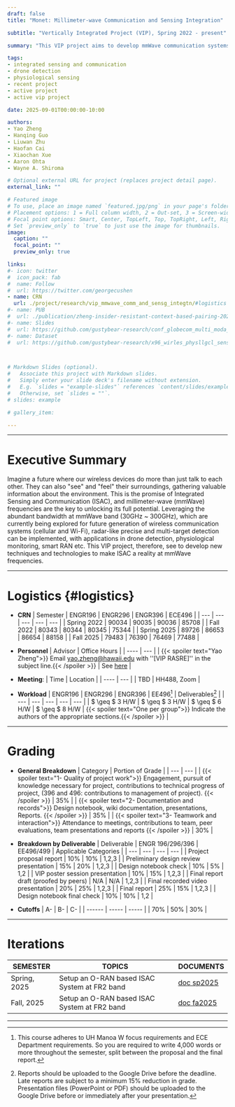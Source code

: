 ```yaml
---
draft: false
title: "Monet: Millimeter-wave Communication and Sensing Integration"

subtitle: "Vertically Integrated Project (VIP), Spring 2022 - present"

summary: "This VIP project aims to develop mmWave communication systems with integrated radar sensing functionality in cellular networks and Wi-Fi networks for drone detection, physiological sensing, smart RAN, etc."

tags:
- integrated sensing and communication
- drone detection
- physiological sensing
- recent project
- active project
- active vip project

date: 2025-09-01T00:00:00-10:00

authors:
- Yao Zheng
- Hanqing Guo
- Liuwan Zhu
- Haofan Cai
- Xiaochan Xue
- Aaron Ohta
- Wayne A. Shiroma

# Optional external URL for project (replaces project detail page).
external_link: ""

# Featured image
# To use, place an image named `featured.jpg/png` in your page's folder.
# Placement options: 1 = Full column width, 2 = Out-set, 3 = Screen-width
# Focal point options: Smart, Center, TopLeft, Top, TopRight, Left, Right, BottomLeft, Bottom, BottomRight
# Set `preview_only` to `true` to just use the image for thumbnails.
image:
  caption: ""
  focal_point: ""
  preview_only: true

links:
#- icon: twitter
#  icon_pack: fab
#  name: Follow
#  url: https://twitter.com/georgecushen
- name: CRN
  url: ./project/research/vip_mmwave_comm_and_sensg_integtn/#logistics
#- name: PUB
#  url: ./publication/zheng-insider-resistant-context-based-pairing-2021/
#- name: Slides
#  url: https://github.com/gustybear-research/conf_globecom_multi_moda_dev_pair/raw/main/presentation/EE496%20Poster_%20SIENNA.pdf
#- name: Dataset
#  url: https://github.com/gustybear-research/x96_wirles_physllgcl_sensing



# Markdown Slides (optional).
#   Associate this project with Markdown slides.
#   Simply enter your slide deck's filename without extension.
#   E.g. `slides = "example-slides"` references `content/slides/example-slides.md`.
#   Otherwise, set `slides = ""`.
# slides: example

# gallery_item:

---
```

***
# Executive Summary
Imagine a future where our wireless devices do more than just talk to each other. They can also "see" and "feel" their surroundings, gathering valuable information about the environment. This is the promise of Integrated Sensing and Communication (ISAC), and millimeter-wave (mmWave) frequencies are the key to unlocking its full potential. Leveraging the abundant bandwidth at mmWave band (30GHz ~ 300GHz), which are currently being explored for future generation of wireless communication systems (cellular and Wi-Fi), radar-like precise and multi-target detection can be implemented, with applications in drone detection, physiological monitoring, smart RAN etc. This VIP project, therefore, see to develop new techniques and technologies to make ISAC a reality at mmWave frequencies.
***

# Logistics {#logistics}
- **CRN**
| Semester    | ENGR196 | ENGR296 | ENGR396 | ECE496 |
| ---         | ---     | ---     | ---     | ---   |
| Spring 2022 | 90034   | 90035   | 90036   | 85708 |
| Fall   2022 | 80343   | 80344   | 80345   | 75344 |
| Spring 2025 | 89726   | 86653   | 86654   | 88158 |
| Fall   2025 | 79483   | 76390   | 76469   | 77488 |

- **Personnel**
| Advisor                                                                                                                          | Office Hours                |
| ----                                                                                                                             | ---                         |
| {{< spoiler text="Yao Zheng">}} Email yao.zheng@hawaii.edu with ''[VIP RASRE]'' in the subject line.{{< /spoiler >}} | See [here](https://calendly.com/yaozheng-hawaii/30min) |

- **Meeting**:
| Time | Location    |
| ---- | ---         |
| TBD  | HH488, Zoom |

- **Workload**
| ENGR196        | ENGR296        | ENGR396        | EE496[^1]          | Deliverables[^2]                                                                                            |
| ---            | ---            | ---            | ---            | ---                                                                                                     |
| $ \geq $ 3 H/W | $ \geq $ 3 H/W | $ \geq $ 6 H/W | $ \geq $ 8 H/W | {{< spoiler text="One per group">}} Indicate the authors of the appropriate sections.{{< /spoiler >}} |
 
 ***

# Grading

- **General Breakdown**
| Category                                                                                                                                                                                                                             | Portion of Grade |
| ---                                                                                                                                                                                                                                  | ---              |
| {{< spoiler text="1- Quality of project work">}} Engagement, pursuit of knowledge necessary for project, contributions to technical progress of project, (396 and 496: contributions to management of project). {{< /spoiler >}} | 35%                  |
| {{< spoiler text="2- Documentation and records">}} Design notebook, wiki documentation, presentations, Reports. {{< /spoiler >}}                                                                                                   | 35%                |
| {{< spoiler text="3- Teamwork and interaction">}} Attendance to meetings, contributions to team, peer evaluations, team presentations and reports {{< /spoiler >}}                                                                 | 30%                |

- **Breakdown by Deliverable**
| Deliverable                            | ENGR 196/296/396 | EE496/499 | Applicable Categories |
| ---                                    | ---              | ---       | ---                   |
| Project proposal report                | 10%              | 10%       | 1,2,3                 |
| Preliminary design review presentation | 15%              | 20%       | 1,2,3                 |
| Design notebook check                  | 10%              | 5%        | 1,2                   |
| VIP poster session presentation        | 10%              | 15%       | 1,2,3                 |
| Final report draft (proofed by peers)  | N/A              | N/A       | 1,2,3                 |
| Final recorded video presentation      | 20%              | 25%       | 1,2,3                 |
| Final report                           | 25%              | 15%       | 1,2,3                 |
| Design notebook final check            | 10%              | 10%       | 1,2                   |

- **Cutoffs**
| A-     | B-    | C-    |
| ------ | ----- | ----- |
| 70%    | 50%   | 30%   |

***
# Iterations
| SEMESTER     | TOPICS                                       | DOCUMENTS                    |
| ---          | ---                                          | ---                          |
| Spring, 2025 | Setup an O-RAN based ISAC System at FR2 band | [doc sp2025][doc sp2025 url] |
| Fall, 2025   | Setup an O-RAN based ISAC System at FR2 band | [doc fa2025][doc fa2025 url] |

 ***

[^1]: This course adheres to UH Manoa W focus requirements and ECE Department requirements. So you are required to write 4,000 words or more throughout the semester, split between the proposal and the final report.

[^2]: Reports should be uploaded to the Google Drive before the deadline. Late reports are subject to a minimum 15% reduction in grade. Presentation files (PowerPoint or PDF) should be uploaded to the Google Drive before or immediately after your presentation. 

[doc urls]: # (doc urls)
[doc sp2025 url]: https://drive.google.com/drive/folders/1Ux0zfHDvQM3pQBudNF2OqI25NsptN4W7?usp=share_link
[doc fa2025 url]: https://drive.google.com/drive/folders/17DP23g4ebklurbNWsmJpjMxZMJsr7ndR?usp=share_link


